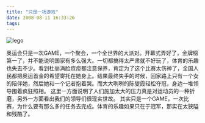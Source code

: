 ```yaml
---
title: "只是一场游戏"
date: 2008-08-11 16:33:26
tags:
---
```


![lego](../../../images/2008/08/lego-thumb.jpg) 

奥运会只是一次GAME，一个聚会，一个全世界的大派对。开幕式弄好了，金牌榜第一了，并不能说明国家有多么强大。一切都搞得太严肃就不好玩了，体育的乐趣也失去不少。看到杜丽满脸痘痘都注意保养，肯定为了这个比赛太伤神了，全国人民都把奥运首金的希望寄托在她身上。结果最终失手的时候，回家路上只有一个女的陪伴她，然后她和一个记者抱着哭。而大大咧咧的陈燮霞轻松夺冠，身边一堆领导围着疯狂照相。 这里一方面说明了人们施加太大的压力真是对运动员的一种折磨，另外一方面看出我们的领导们很现实世故。 其实只是一个GAME，一次比赛，为什么要有那么多的任务去完成。体育的乐趣如果只在于冠军，那实在太狭隘和残酷了。